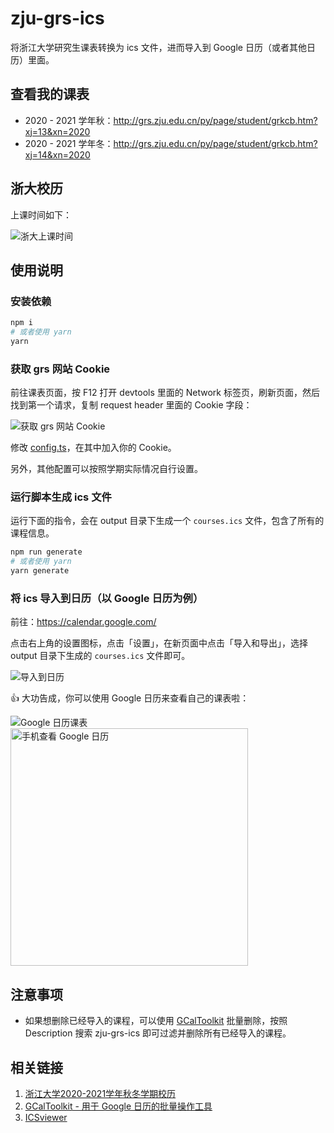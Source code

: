# zju-grs-ics

将浙江大学研究生课表转换为 ics 文件，进而导入到 Google 日历（或者其他日历）里面。

## 查看我的课表

- 2020 - 2021 学年秋：http://grs.zju.edu.cn/py/page/student/grkcb.htm?xj=13&xn=2020
- 2020 - 2021 学年冬：http://grs.zju.edu.cn/py/page/student/grkcb.htm?xj=14&xn=2020

## 浙大校历

上课时间如下：

![浙大上课时间](https://picgo-1256492673.cos.ap-chengdu.myqcloud.com/20200913084937.png)

## 使用说明

### 安装依赖

```bash
npm i
# 或者使用 yarn
yarn
```

### 获取 grs 网站 Cookie

前往课表页面，按 F12 打开 devtools 里面的 Network 标签页，刷新页面，然后找到第一个请求，复制 request header 里面的 Cookie 字段：

![获取 grs 网站 Cookie](https://picgo-1256492673.cos.ap-chengdu.myqcloud.com/20200913091014.png)

修改 [config.ts](./src/config.ts)，在其中加入你的 Cookie。

另外，其他配置可以按照学期实际情况自行设置。

### 运行脚本生成 ics 文件

运行下面的指令，会在 output 目录下生成一个 `courses.ics` 文件，包含了所有的课程信息。

```bash
npm run generate
# 或者使用 yarn
yarn generate
```

### 将 ics 导入到日历（以 Google 日历为例）

前往：https://calendar.google.com/

点击右上角的设置图标，点击「设置」，在新页面中点击「导入和导出」，选择 output 目录下生成的 `courses.ics` 文件即可。

![导入到日历](https://picgo-1256492673.cos.ap-chengdu.myqcloud.com/20200913165802.png)

👍 大功告成，你可以使用 Google 日历来查看自己的课表啦：

<img src="https://picgo-1256492673.cos.ap-chengdu.myqcloud.com/20200913165931.png" alt="Google 日历课表">

<img src="https://picgo-1256492673.cos.ap-chengdu.myqcloud.com/20200913170139.png" alt="手机查看 Google 日历" height=380>

## 注意事项

- 如果想删除已经导入的课程，可以使用 [GCalToolkit](https://www.gcaltoolkit.com/) 批量删除，按照 Description 搜索 zju-grs-ics 即可过滤并删除所有已经导入的课程。

## 相关链接

1. [浙江大学2020-2021学年秋冬学期校历](http://www.cst.zju.edu.cn/_upload/article/files/d0/3e/5f26bbae4e1cb3bafdb72161901f/eaef074d-ecc6-4380-8da8-8c120a812072.pdf)
2. [GCalToolkit - 用于 Google 日历的批量操作工具](https://www.gcaltoolkit.com/)
3. [ICSviewer](https://marc.vos.net/downloads/icsviewer/)
